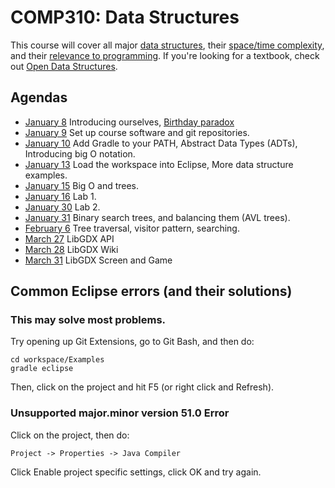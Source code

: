 COMP310: Data Structures
========================

This course will cover all major [data structures](http://www.cs.usfca.edu/~galles/visualization/Algorithms.html), their [space/time complexity](http://bigocheatsheet.com/), and their [relevance to programming](http://cstheory.stackexchange.com/questions/19759/core-algorithms-deployed/19773#19773). If you're looking for a textbook, check out [Open Data Structures](http://opendatastructures.org/ods-java/).

Agendas
-------

* [January 8](SyllabusCOMP310Lawrance.docx) Introducing ourselves, [Birthday paradox](http://en.wikipedia.org/wiki/Birthday_problem) 
* [January 9](Setup.md) Set up course software and git repositories.
* [January 10](agendas/01-10.md) Add Gradle to your PATH, Abstract Data Types (ADTs), Introducing big O notation.
* [January 13](agendas/01-13.md) Load the workspace into Eclipse, More data structure examples.
* [January 15](agendas/01-15.md) Big O and trees.
* [January 16](agendas/01-16.md) Lab 1.
* [January 30](agendas/01-30.md) Lab 2.
* [January 31](agendas/01-31.md) Binary search trees, and balancing them (AVL trees).
* [February 6](agendas/02-06.md) Tree traversal, visitor pattern, searching.
* [March 27](http://libgdx.badlogicgames.com/nightlies/docs/api/) LibGDX API
* [March 28](https://github.com/libgdx/libgdx/wiki) LibGDX Wiki
* [March 31](https://code.google.com/p/libgdx-users/wiki/ScreenAndGameClasses) LibGDX Screen and Game

Common Eclipse errors (and their solutions)
-------------------------------------------

### This may solve most problems.

Try opening up Git Extensions, go to Git Bash, and then do:

	cd workspace/Examples
	gradle eclipse

Then, click on the project and hit F5 (or right click and Refresh).

### Unsupported major.minor version 51.0 Error

Click on the project, then do:

    Project -> Properties -> Java Compiler

Click Enable project specific settings, click OK and try again.
